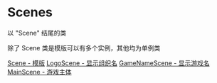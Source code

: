 # Scenes

以 "Scene" 结尾的类

除了 Scene 类是模版可以有多个实例，其他均为单例类

[Scene - 模版](Scene.md)
[LogoScene - 显示组织名](LogoScene.md)
[GameNameScene - 显示游戏名](GameNameScene.md)
[MainScene - 游戏主体](MainScene.md)

